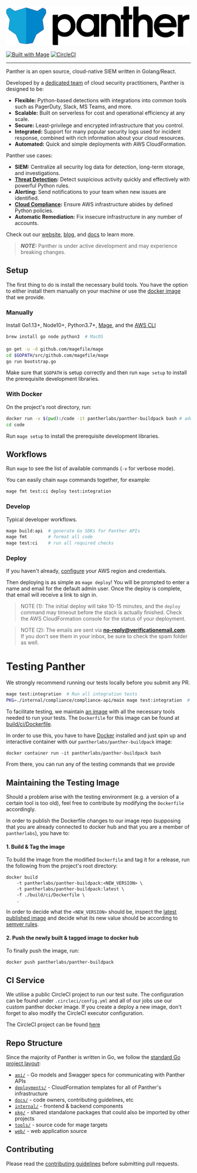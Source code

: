 ![Panther Logo](docs/img/logo-banner.png)

[![Built with Mage](https://magefile.org/badge.svg)](https://magefile.org)
[![CircleCI](https://circleci.com/gh/panther-labs/panther.svg?style=svg)](https://circleci.com/gh/panther-labs/panther)

---

Panther is an open source, cloud-native SIEM written in Golang/React.

Developed by a [dedicated team](https://runpanther.io/about/) of cloud security practitioners, Panther is designed to be:

- **Flexible:** Python-based detections with integrations into common tools such as PagerDuty, Slack, MS Teams, and more.
- **Scalable:** Built on serverless for cost and operational efficiency at any scale.
- **Secure:** Least-privilege and encrypted infrastructure that you control.
- **Integrated:** Support for many popular security logs used for incident response, combined with rich information about your cloud resources.
- **Automated:** Quick and simple deployments with AWS CloudFormation.

Panther use cases:

- **SIEM:** Centralize all security log data for detection, long-term storage, and investigations.
- **[Threat Detection](https://runpanther.io/log-analysis):** Detect suspicious activity quickly and effectively with powerful Python rules.
- **Alerting:** Send notifications to your team when new issues are identified.
- **[Cloud Compliance](https://runpanther.io/compliance/):** Ensure AWS infrastructure abides by defined Python policies.
- **Automatic Remediation:** Fix insecure infrastructure in any number of accounts.

Check out our [website](https://runpanther.io), [blog](https://blog.runpanther.io), and [docs](https://docs.runpanther.io) to learn more.

> **_NOTE:_** Panther is under active development and may experience breaking changes.

## Setup

The first thing to do is install the necessary build tools. You have the option to either install
them manually on your machine or use the [docker image](https://hub.docker.com/r/pantherlabs/panther-buildpack) that we provide.

### Manually

Install Go1.13+, Node10+, Python3.7+, [Mage](https://magefile.org/#installation), and the [AWS CLI](https://docs.aws.amazon.com/cli/latest/userguide/install-cliv1.html)

```bash
brew install go node python3  # MacOS

go get -u -d github.com/magefile/mage
cd $GOPATH/src/github.com/magefile/mage
go run bootstrap.go
```

Make sure that `$GOPATH` is setup correctly and then run `mage setup` to install the prerequisite development libraries.

### With Docker

On the project's root directory, run:

```bash
docker run -v $(pwd):/code -it pantherlabs/panther-buildpack bash # add `-m=4gb` flag if more memory is needed
cd code
```

Run `mage setup` to install the prerequisite development libraries.

## Workflows

Run `mage` to see the list of available commands (`-v` for verbose mode).

You can easily chain `mage` commands together, for example:

```bash
mage fmt test:ci deploy test:integration
```

### Develop

Typical developer workflows.

```bash
mage build:api  # generate Go SDKs for Panther APIs
mage fmt        # format all code
mage test:ci    # run all required checks
```

### Deploy

If you haven't already, [configure](https://docs.aws.amazon.com/cli/latest/userguide/cli-chap-configure.html) your AWS region and credentials.

Then deploying is as simple as `mage deploy`! You will be prompted to enter a name and email for
the default admin user. Once the deploy is complete, that email will receive a link to sign in.

> NOTE (1): The initial deploy will take 10-15 minutes, and the `deploy` command may timeout before the stack is
> actually finished. Check the AWS CloudFormation console for the status of your deployment.

> NOTE (2): The emails are sent via **no-reply@verificationemail.com**. If you don't see them in
> your inbox, be sure to check the spam folder as well.

# Testing Panther

We strongly recommend running our tests locally before you submit any PR.

```bash
mage test:integration  # Run all integration tests
PKG=./internal/compliance/compliance-api/main mage test:integration  # Run tests for only one package
```

To facilitate testing, we maintain [an image](https://hub.docker.com/r/pantherlabs/panther-buildpack) with all the necessary tools needed to run your tests.
The `Dockerfile` for this image can be found at [build/ci/Dockerfile](build/ci/Dockerfile).

In order to use this, you have to have [Docker](https://www.docker.com/) installed and just spin up and interactive container
with our `pantherlabs/panther-buildpack` image:

```
docker container run -it pantherlabs/panther-buildpack bash
```

From there, you can run any of the testing commands that we provide

## Maintaining the Testing Image

Should a problem arise with
the testing environment (e.g. a version of a certain tool is too old), feel free to contribute
by modifying the `Dockerfile` accordingly.

In order to publish the Dockerfile changes to our image repo (supposing that you are already connected to docker hub
and that you are a member of `pantherlabs`), you have to:

#### 1. Build & Tag the image

To build the image from the modified `Dockerfile` and tag it for a release, run the following from the project's root directory:

```
docker build
    -t pantherlabs/panther-buildpack:<NEW_VERSION> \
    -t pantherlabs/panther-buildpack:latest \
    -f ./build/ci/Dockerfile \
    .
```

In order to decide what the `<NEW_VERSION>` should be, inspect the [latest published image](https://hub.docker.com/r/pantherlabs/panther-buildpack)
and decide what its new value should be according to [semver rules](https://semver.org/).

#### 2. Push the newly built & tagged image to docker hub

To finally push the image, run:

```
docker push pantherlabs/panther-buildpack
```

## CI Service

We utilise a public CircleCI project to run our test suite. The configuration can be found under `.circleci/config.yml`
and all of our jobs use our custom panther docker image. If you create a deploy a new image, don't forget to also modify
the CircleCI executor configuration.

The CircleCI project can be found [here](https://circleci.com/gh/panther-labs/panther/)

## Repo Structure

Since the majority of Panther is written in Go, we follow the [standard Go project layout](https://github.com/golang-standards/project-layout):

- [`api/`](api) - Go models and Swagger specs for communicating with Panther APIs
- [`deployments/`](deployments) - CloudFormation templates for all of Panther's infrastructure
- [`docs/`](docs) - code owners, contributing guidelines, etc
- [`internal/`](internal) - frontend & backend components
- [`pkg/`](pkg) - shared standalone packages that could also be imported by other projects
- [`tools/`](tools) - source code for mage targets
- [`web/`](web) - web application source

## Contributing

Please read the [contributing guidelines](https://github.com/panther-labs/panther/blob/master/docs/CONTRIBUTING.md) before submitting pull requests.
